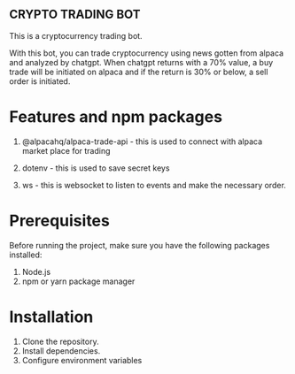 ## CRYPTO TRADING BOT

This is a cryptocurrency trading bot.

With this bot, you can trade cryptocurrency using news gotten from alpaca and analyzed by chatgpt. When chatgpt returns with a 70% value, a buy trade will be initiated on alpaca and if the return is 30% or below, a sell order is initiated.

# Features and npm packages

1. @alpacahq/alpaca-trade-api - this is used to connect with alpaca market place for trading

1. dotenv - this is used to save secret keys

1. ws - this is websocket to listen to events and make the necessary order.

# Prerequisites

Before running the project, make sure you have the following packages installed:

1. Node.js
1. npm or yarn package manager

# Installation

1. Clone the repository.
1. Install dependencies.
1. Configure environment variables
